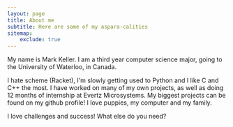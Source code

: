 ```yaml
---
layout: page
title: About me
subtitle: Here are some of my aspara-calities
sitemap:
    exclude: true
---
```


My name is Mark Keller.
I am a third year computer science major, going to the University of Waterloo, in Canada.


I hate scheme (Racket), I'm slowly getting used to Python and I like C and C++ the most.
I have worked on many of my own projects, as well as doing 12 months of internship at Evertz Microsystems. My biggest projects can be found on my github profile!
I love puppies, my computer and my family.

I love challenges and success!
What else do you need?
